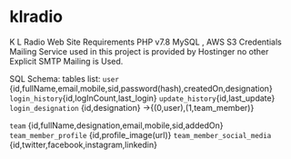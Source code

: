 # klradio
K L Radio Web Site 
Requirements PHP v7.8 MySQL , AWS S3 Credentials
Mailing Service used in this project is provided by Hostinger no other Explicit SMTP Mailing is Used.

SQL Schema:
tables list:
`user` {id,fullName,email,mobile,sid,password(hash),createdOn,designation}
`login_history`{id,logInCount,last_login}
`update_history`{id,last_update}
`login_designation` {id,designation} ->{(0,user),(1,team_member)}

`team` {id,fullName,designation,email,mobile,sid,addedOn}
`team_member_profile` {id,profile_image(url)}
`team_member_social_media` {id,twitter,facebook,instagram,linkedin}
